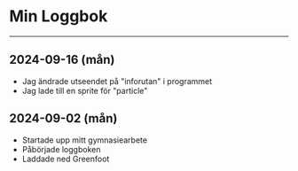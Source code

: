 Min Loggbok
===========
---
## 2024-09-16 (mån)

* Jag ändrade utseendet på "inforutan" i programmet
* Jag lade till en sprite för "particle"

## 2024-09-02 (mån)

* Startade upp mitt gymnasiearbete
* Påbörjade loggboken
* Laddade ned Greenfoot
